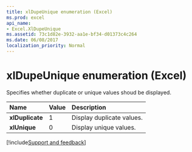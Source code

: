 ```yaml
---
title: xlDupeUnique enumeration (Excel)
ms.prod: excel
api_name:
- Excel.XlDupeUnique
ms.assetid: 73c1d82e-3932-aa1e-bf34-d01373c4c264
ms.date: 06/08/2017
localization_priority: Normal
---
```



# xlDupeUnique enumeration (Excel)

Specifies whether duplicate or unique values shoud be displayed.



|Name|Value|Description|
|:-----|:-----|:-----|
| **xlDuplicate**|1|Display duplicate values.|
| **xlUnique**|0|Display unique values.|

[!include[Support and feedback](~/includes/feedback-boilerplate.md)]